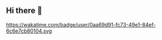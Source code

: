 ## Hi there 👋

<!--START_SECTION:waka-->

https://wakatime.com/badge/user/0aa69d91-fc73-49e1-84ef-6c6e7cb80104.svg

<!--END_SECTION:waka-->

<!--
**Doonu/Doonu** is a ✨ _special_ ✨ repository because its `README.md` (this file) appears on your GitHub profile.

Here are some ideas to get you started:

- 🔭 I’m currently working on ...
- 🌱 I’m currently learning ...
- 👯 I’m looking to collaborate on ...
- 🤔 I’m looking for help with ...
- 💬 Ask me about ...
- 📫 How to reach me: ...
- 😄 Pronouns: ...
- ⚡ Fun fact: ...
-->
